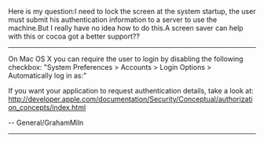 Here is my question:I need to lock the screen at the system startup, the user must submit his authentication information to a server to use the machine.But I really have no idea how to do this.A screen saver can help with this or cocoa got a better support??

----

On Mac OS X you can require the user to login by disabling the following checkbox: "System Preferences > Accounts > Login Options > Automatically log in as:"

If you want your application to request authentication details, take a look at: http://developer.apple.com/documentation/Security/Conceptual/authorization_concepts/index.html

-- General/GrahamMiln

----